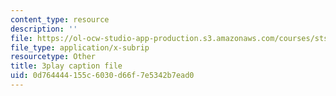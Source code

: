 ```yaml
---
content_type: resource
description: ''
file: https://ol-ocw-studio-app-production.s3.amazonaws.com/courses/sts-081-innovation-systems-for-science-technology-energy-manufacturing-and-health-spring-2017/0d764444155c6030d66f7e5342b7ead0_mCxtdohSJZQ.srt
file_type: application/x-subrip
resourcetype: Other
title: 3play caption file
uid: 0d764444-155c-6030-d66f-7e5342b7ead0
---
```

